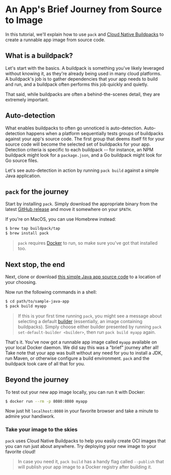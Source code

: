 # An App's Brief Journey from Source to Image

In this tutorial, we'll explain how to use `pack` and [Cloud Native Buildpacks](https://buildpacks.io/) to
create a runnable app image from source code.

## What is a buildpack?

Let's start with the basics. A buildpack is something you've likely leveraged without knowing it, as they're already
being used in many cloud platforms. A buildpack's job is to gather dependencies that your app needs to build and run,
and a buildpack often performs this job quickly and quietly.

That said, while buildpacks are often a behind-the-scenes detail, they are extremely important.

## Auto-detection

What enables buildpacks to often go unnoticed is auto-detection. Auto-detection happens when a platform sequentially
tests groups of buildpacks against your app's source code. The first group that deems itself fit for your source code
will become the selected set of buildpacks for your app. Detection criteria is specific to each buildpack -- for
instance, an NPM buildpack might look for a `package.json`, and a Go buildpack might look for Go source files.

Let's see auto-detection in action by running `pack build` against a simple Java application.

## `pack` for the journey

Start by installing `pack`. Simply download the appropriate binary from the latest
[GitHub release](https://github.com/buildpack/pack/releases) and move it somewhere on your `$PATH`.

If you're on MacOS, you can use Homebrew instead:

```bash
$ brew tap buildpack/tap
$ brew install pack
```

> `pack` requires [Docker](https://www.docker.com/get-started) to run, so make sure you've got that installed too.

## Next stop, the end

Next, clone or download [this simple Java app source code](https://github.com/buildpack/sample-java-app) to a location
of your choosing.

Now run the following commands in a shell:

```bash
$ cd path/to/sample-java-app
$ pack build myapp
```

> If this is your first time running `pack`, you might see a message about selecting a default
> [builder](../../README.md#working-with-builders-using-create-builder) (essentially, an image containing buildpacks). Simply choose
> either builder presented by running `pack set-default-builder <builder>`, then run `pack build myapp` again.

That's it. You've now got a runnable app image called `myapp` available on your local Docker daemon.
We did say this was a "brief" journey after all! Take note that your app was built without any need for you to install
a JDK, run Maven, or otherwise configure a build environment. `pack` and the buildpack took care of all that for you.

## Beyond the journey

To test out your new app image locally, you can run it with Docker:

```bash
$ docker run --rm -p 8080:8080 myapp
```

Now just hit `localhost:8080` in your favorite browser and take a minute to admire your handiwork.

### Take your image to the skies

`pack` uses Cloud Native Buildpacks to help you easily create OCI images that you can run just about anywhere. Try
deploying your new image to your favorite cloud!

> In case you need it, `pack build` has a handy flag called `--publish` that will publish your app image to a Docker
> registry after building it.